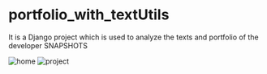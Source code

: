 # portfolio_with_textUtils
It is a Django project which is used to analyze the texts and portfolio of the developer
SNAPSHOTS


![home](https://user-images.githubusercontent.com/95372719/207778307-6f8d36a6-691c-482f-a17f-e0ddce2741e5.png)
![project](https://user-images.githubusercontent.com/95372719/207778320-3fe7eb79-3e30-476b-aa1e-4fe130bed275.png)
